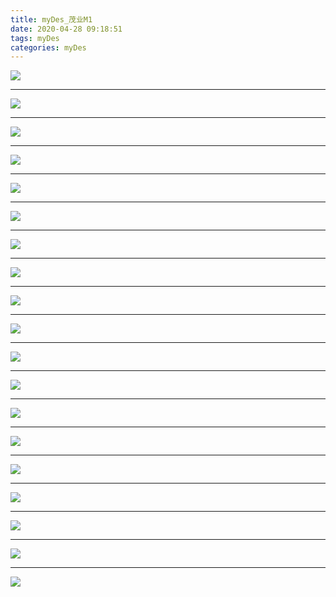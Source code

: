 ```yaml
---
title: myDes_茂业M1
date: 2020-04-28 09:18:51
tags: myDes
categories: myDes
---
```




![](./maoYe_M1_001.jpg)

***

![](./maoYe_M1_002.jpg)

***

![](./maoYe_M1_003.jpg)

***

![](./maoYe_M1_004.jpg)

***

![](./maoYe_M1_005.jpg)

***

![](./maoYe_M1_006.jpg)

***

![](./maoYe_M1_007.jpg)

***

![](./maoYe_M1_008.jpg)

***

![](./maoYe_M1_009.jpg)

***

![](./maoYe_M1_010.jpg)

***

![](./maoYe_M1_011.jpg)

***

![](./maoYe_M1_012.jpg)

***

![](./maoYe_M1_013.jpg)

***

![](./maoYe_M1_014.jpg)


***

![](./maoYe_M1_015.jpg)

***

![](./maoYe_M1_016.jpg)

***

![](./maoYe_M1_017.jpg)

***

![](./maoYe_M1_018.jpg)

***

![](./maoYe_M1_019.jpg)




